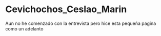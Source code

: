 # Cevichochos_Ceslao_Marin
<p>Aun no he comenzado con la entrevista pero hice esta pequeña pagina como un adelanto</p>
